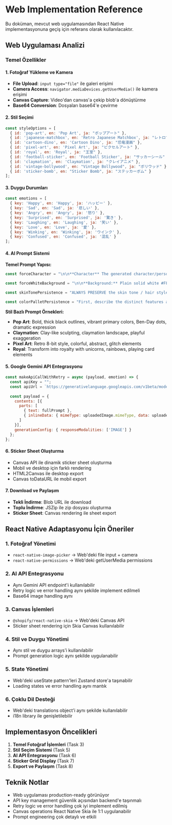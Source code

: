 # Web Implementation Reference

Bu doküman, mevcut web uygulamasından React Native implementasyonuna geçiş için referans olarak kullanılacaktır.

## Web Uygulaması Analizi

### Temel Özellikler

#### 1. Fotoğraf Yükleme ve Kamera
- **File Upload**: `input type="file"` ile galeri erişimi
- **Camera Access**: `navigator.mediaDevices.getUserMedia()` ile kamera erişimi
- **Canvas Capture**: Video'dan canvas'a çekip blob'a dönüştürme
- **Base64 Conversion**: Dosyaları base64'e çevirme

#### 2. Stil Seçimi
```javascript
const styleOptions = [
  { id: 'pop-art', en: 'Pop Art', ja: "ポップアート" },
  { id: 'japanese-matchbox', en: 'Retro Japanese Matchbox', ja: "レトロマッチ箱" },
  { id: 'cartoon-dino', en: 'Cartoon Dino', ja: "恐竜漫画" },
  { id: 'pixel-art', en: 'Pixel Art', ja: "ピクセルアート" },
  { id: 'royal', en: 'Royal', ja: "王室" },
  { id: 'football-sticker', en: 'Football Sticker', ja: "サッカーシール" },
  { id: 'claymation', en: 'Claymation', ja: "クレイアニメ" },
  { id: 'vintage-bollywood', en: "Vintage Bollywood", ja: "ボリウッド" },
  { id: 'sticker-bomb', en: "Sticker Bomb", ja: "ステッカーボム" }
];
```

#### 3. Duygu Durumları
```javascript
const emotions = [
  { key: 'Happy', en: 'Happy', ja: 'ハッピー' },
  { key: 'Sad', en: 'Sad', ja: '悲しい' },
  { key: 'Angry', en: 'Angry', ja: '怒り' },
  { key: 'Surprised', en: 'Surprised', ja: '驚き' },
  { key: 'Laughing', en: 'Laughing', ja: '笑い' },
  { key: 'Love', en: 'Love', ja: '愛' },
  { key: 'Winking', en: 'Winking', ja: 'ウインク' },
  { key: 'Confused', en: 'Confused', ja: '混乱' }
];
```

#### 4. AI Prompt Sistemi

**Temel Prompt Yapısı:**
```javascript
const forceCharacter = "\n\n**Character** The generated character/person/animal must match the features of the person/character/animal in the uploaded reference image. keep the facial feature, hair style..."

const forceWhiteBackground = "\n\n**Background:** Plain solid white #FFFFFF background only (no background colors/elements)";

const skinTonePersistence = "ALWAYS PRESERVE the skin tone / hair style and other distict features of the uploaded character/person.";

const colorPalletPersistence = "First, describe the distinct features and style of the uploaded image in great detail e.g. hair style name, outfit name, and so on. Also, specify the color of each main element using its hexadecimal (HEX) code.";
```

**Stil Bazlı Prompt Örnekleri:**

- **Pop Art**: Bold, thick black outlines, vibrant primary colors, Ben-Day dots, dramatic expression
- **Claymation**: Clay-like sculpting, claymation landscape, playful exaggeration
- **Pixel Art**: Retro 8-bit style, colorful, abstract, glitch elements
- **Royal**: Transform into royalty with unicorns, rainbows, playing card elements

#### 5. Google Gemini API Entegrasyonu

```javascript
const makeApiCallWithRetry = async (payload, emotion) => {
  const apiKey = "";
  const apiUrl = `https://generativelanguage.googleapis.com/v1beta/models/gemini-2.5-flash-image-preview:generateContent?key=${apiKey}`;
  
  const payload = {
    contents: [{
      parts: [
        { text: fullPrompt },
        { inlineData: { mimeType: uploadedImage.mimeType, data: uploadedImage.data } }
      ]
    }],
    generationConfig: { responseModalities: ['IMAGE'] }
  };
};
```

#### 6. Sticker Sheet Oluşturma
- Canvas API ile dinamik sticker sheet oluşturma
- Mobil ve desktop için farklı rendering
- HTML2Canvas ile desktop export
- Canvas toDataURL ile mobil export

#### 7. Download ve Paylaşım
- **Tekli İndirme**: Blob URL ile download
- **Toplu İndirme**: JSZip ile zip dosyası oluşturma
- **Sticker Sheet**: Canvas rendering ile sheet export

## React Native Adaptasyonu İçin Öneriler

### 1. Fotoğraf Yönetimi
- `react-native-image-picker` → Web'deki file input + camera
- `react-native-permissions` → Web'deki getUserMedia permissions

### 2. AI API Entegrasyonu
- Aynı Gemini API endpoint'i kullanılabilir
- Retry logic ve error handling aynı şekilde implement edilmeli
- Base64 image handling aynı

### 3. Canvas İşlemleri
- `@shopify/react-native-skia` → Web'deki Canvas API
- Sticker sheet rendering için Skia Canvas kullanılabilir

### 4. Stil ve Duygu Yönetimi
- Aynı stil ve duygu arrays'i kullanılabilir
- Prompt generation logic aynı şekilde uygulanabilir

### 5. State Yönetimi
- Web'deki useState pattern'leri Zustand store'a taşınabilir
- Loading states ve error handling aynı mantık

### 6. Çoklu Dil Desteği
- Web'deki translations object'i aynı şekilde kullanılabilir
- i18n library ile genişletilebilir

## Implementasyon Öncelikleri

1. **Temel Fotoğraf İşlemleri** (Task 3)
2. **Stil Seçim Sistemi** (Task 5)
3. **AI API Entegrasyonu** (Task 6)
4. **Sticker Grid Display** (Task 7)
5. **Export ve Paylaşım** (Task 8)

## Teknik Notlar

- Web uygulaması production-ready görünüyor
- API key management güvenlik açısından backend'e taşınmalı
- Retry logic ve error handling çok iyi implement edilmiş
- Canvas operations React Native Skia ile 1:1 uygulanabilir
- Prompt engineering çok detaylı ve etkili